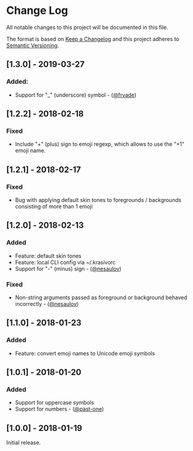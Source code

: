 # Change Log
All notable changes to this project will be documented in this file.

The format is based on [Keep a Changelog](http://keepachangelog.com/)
and this project adheres to [Semantic Versioning](http://semver.org/).

## [1.3.0] - 2019-03-27
### Added:
- Support for "_" (underscore) symbol - ([@frvade][])

## [1.2.2] - 2018-02-18
### Fixed
- Include "+" (plus) sign to emoji regexp, which allows to use the "+1" emoji name.

## [1.2.1] - 2018-02-17
### Fixed
- Bug with applying default skin tones to foregrounds / backgrounds consisting of
more than 1 emoji

## [1.2.0] - 2018-02-13
### Added
- Feature: default skin tones
- Feature: local CLI config via ~/.krasivorc
- Support for "-" (minus) sign - ([@nesaulov][])
### Fixed
- Non-string arguments passed as foreground or background behaved incorrectly - ([@nesaulov][])

## [1.1.0] - 2018-01-23
### Added
- Feature: convert emoji names to Unicode emoji symbols

## [1.0.1] - 2018-01-20
### Added
- Support for uppercase symbols
- Support for numbers - ([@past-one][])

## [1.0.0] - 2018-01-19
Initial release.

[@past-one]: https://github.com/past-one
[@nesaulov]: https://github.com/nesaulov
[@frvade]: https://github.com/frvade
